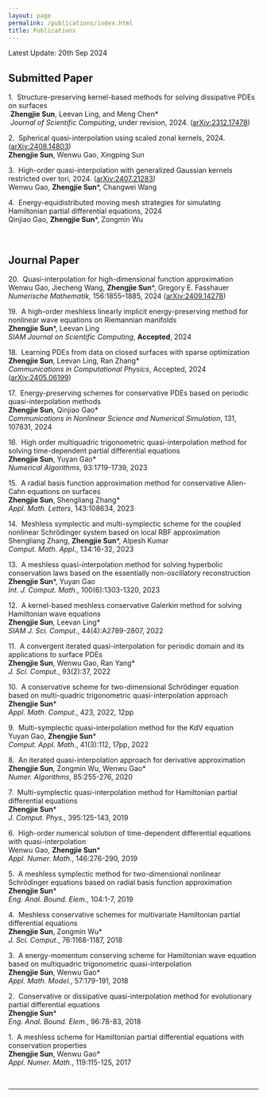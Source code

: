 ```yaml
---
layout: page
permalink: /publications/index.html
title: Publications
---
```


Latest Update: 20th Sep 2024

## Submitted Paper

 1.&nbsp; Structure-preserving kernel-based methods for solving dissipative PDEs on surfaces <br>
   &nbsp;**Zhengjie Sun**, Leevan Ling, and Meng Chen\* <br>
   &nbsp;<em>*Journal of Scientific Computing*</em>, under revision, 2024. ([arXiv:2312.17478](https://arxiv.org/abs/2312.17478))

 2.&nbsp; Spherical quasi-interpolation using scaled zonal kernels, 2024. ([arXiv:2408.14803](https://arxiv.org/abs/2408.14803)) <br>
   **Zhengjie Sun**, Wenwu Gao, Xingping Sun 

 3.&nbsp; High-order quasi-interpolation with generalized Gaussian kernels restricted over tori, 2024. ([arXiv:2407.21283](https://arxiv.org/abs/2407.21283)) <br>
   Wenwu Gao, **Zhengjie Sun**\*, Changwei Wang
  
 4.&nbsp; Energy-equidistributed moving mesh strategies for simulating Hamiltonian partial differential equations, 2024 <br>
   Qinjiao Gao, **Zhengjie Sun**\*, Zongmin Wu

  <br>

## Journal Paper
20.&nbsp; Quasi-interpolation for high-dimensional function approximation <br>
    Wenwu Gao, Jiecheng Wang, **Zhengjie Sun**\*, Gregory E. Fasshauer <br>
    *Numerische Mathematik*, 156:1855–1885, 2024 ([arXiv:2409.14278](https://arxiv.org/abs/2409.14278))

19.&nbsp; A high-order meshless linearly implicit energy-preserving method for nonlinear wave equations on Riemannian manifolds <br>
    **Zhengjie Sun**\*, Leevan Ling <br>
    *SIAM Journal on Scientific Computing*, **Accepted**, 2024

18.&nbsp; Learning PDEs from data on closed surfaces with sparse optimization <br>
    **Zhengjie Sun**, Leevan Ling, Ran Zhang\* <br>
    *Communications in Computational Physics*, Accepted, 2024 ([arXiv:2405.06199](https://arxiv.org/abs/2405.06199)) 

17.&nbsp; Energy-preserving schemes for conservative PDEs based on periodic quasi-interpolation methods <br>
    **Zhengjie Sun**, Qinjiao Gao\* <br>
    *Communications in Nonlinear Science and Numerical Simulation*, 131, 107831, 2024

16.&nbsp; High order multiquadric trigonometric quasi-interpolation method for solving time-dependent partial differential equations  <br>
    **Zhengjie Sun**, Yuyan Gao\* <br>
    *Numerical Algorithms*, 93:1719-1739, 2023

15.&nbsp; A radial basis function approximation method for conservative Allen-Cahn equations on surfaces  <br>
    **Zhengjie Sun**, Shengliang Zhang\*  <br>
    *Appl. Math. Letters*, 143:108634, 2023

14.&nbsp; Meshless symplectic and multi-symplectic scheme for the coupled nonlinear Schrödinger system based on local RBF approximation  <br>
    Shengliang Zhang, **Zhengjie Sun**\*, Alpesh Kumar  <br>
    *Comput. Math. Appl.*, 134:16-32, 2023

13.&nbsp; A meshless quasi-interpolation method for solving hyperbolic conservation laws based on the essentially non-oscillatory reconstruction  <br>
    **Zhengjie Sun**\*, Yuyan Gao <br>
    *Int. J. Comput. Math.*, 100(6):1303-1320, 2023

12.&nbsp; A kernel-based meshless conservative Galerkin method for solving Hamiltonian wave equations  <br>
    **Zhengjie Sun**, Leevan Ling\*  <br>
    *SIAM J. Sci. Comput.*, 44(4):A2789-2807, 2022

11.&nbsp; A convergent iterated quasi-interpolation for periodic domain and its applications to surface PDEs <br>
    **Zhengjie Sun**, Wenwu Gao, Ran Yang\* <br>
    *J. Sci. Comput.*, 93(2):37, 2022

10.&nbsp; A conservative scheme for two-dimensional Schrödinger equation based on multi-quadric trigonometric quasi-interpolation approach <br>
    **Zhengjie Sun**\*  <br>
    *Appl. Math. Comput.*, 423, 2022, 12pp

9.&nbsp; Multi-symplectic quasi-interpolation method for the KdV equation <br>
    Yuyan Gao, **Zhengjie Sun**\* <br>
   *Comput. Appl. Math.*, 41(3):112, 17pp, 2022

8.&nbsp; An iterated quasi-interpolation approach for derivative approximation <br>
   **Zhengjie Sun**, Zongmin Wu, Wenwu Gao\* <br>
   *Numer. Algorithms*, 85:255-276, 2020

7.&nbsp; Multi-symplectic quasi-interpolation method for Hamiltonian partial differential equations <br>
   **Zhengjie Sun**\* <br>
   *J. Comput. Phys.*, 395:125-143, 2019

6.&nbsp; High-order numerical solution of time-dependent differential equations with quasi-interpolation <br>
   Wenwu Gao, **Zhengjie Sun**\* <br>
   *Appl. Numer. Math.*, 146:276-290, 2019

5.&nbsp; A meshless symplectic method for two-dimensional nonlinear Schrödinger equations based on radial basis function approximation <br>
   **Zhengjie Sun**\* <br>
   *Eng. Anal. Bound. Elem.*, 104:1-7, 2019

4.&nbsp; Meshless conservative schemes for multivariate Hamiltonian partial differential equations <br>
   **Zhengjie Sun**, Zongmin Wu\*  <br>
   *J. Sci. Comput.*, 76:1168-1187, 2018

3.&nbsp; A energy-momentum conserving scheme for Hamiltonian wave equation based on multiquadric trigonometric quasi-interpolation <br>
   **Zhengjie Sun**, Wenwu Gao\*  <br>
   *Appl. Math. Model.*, 57:179-191, 2018

2.&nbsp; Conservative or dissipative quasi-interpolation method for evolutionary partial differential equations <br>
   **Zhengjie Sun**\* <br>
   *Eng. Anal. Bound. Elem.*, 96:78-83, 2018

1.&nbsp; A meshless scheme for Hamiltonian partial differential equations with conservation properties  <br>
  **Zhengjie Sun**, Wenwu Gao\* <br>
  *Appl. Numer. Math.*, 119:115-125, 2017

  <br>

---


